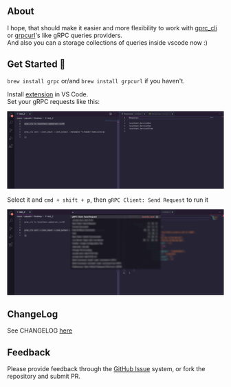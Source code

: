 ## About
I hope, that should make it easier and more flexibility to work with [gprc_cli](https://github.com/grpc/grpc/blob/master/doc/command_line_tool.md) or [grpcurl](https://github.com/fullstorydev/grpcurl)'s like gRPC queries providers.  
And also you can a storage collections of queries inside vscode now :)  

## Get Started 🚀
`brew install grpc` or/and `brew install grpcurl` if you haven't.  

Install [extension](https://marketplace.visualstudio.com/items?itemName=pashkatrick.grpc-client) in VS Code.    
Set your gRPC requests like this:

![image_2](https://github.com/pashkatrick/vscode-grpc-client/blob/main/assets/i_2.png)

Select it and `cmd + shift + p`, then `gRPC Client: Send Request` to run it

![image_1](https://github.com/pashkatrick/vscode-grpc-client/blob/main/assets/i_1.png)

## ChangeLog
See CHANGELOG [here](CHANGELOG.md)

## Feedback
Please provide feedback through the [GitHub Issue](https://github.com/pashkatrick/vscode-grpc-client/issues) system, or fork the repository and submit PR.
